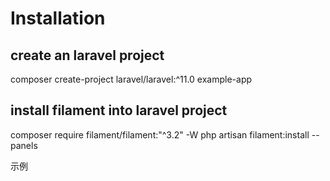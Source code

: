 # Installation

## create an  laravel project

<code-block lang="shell">
composer create-project laravel/laravel:^11.0 example-app
</code-block>

## install filament into laravel project

<code-block lang="shell">
composer require filament/filament:"^3.2" -W
php artisan filament:install --panels
</code-block>


<link-summary>示例</link-summary> 

